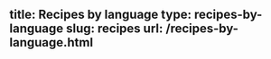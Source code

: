 title: Recipes by language
type: recipes-by-language
slug: recipes
url: /recipes-by-language.html
---
